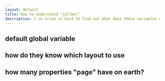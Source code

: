 ```yaml
---
layout: default
title: How to understand "jellkel"
description: I've tried so hard to find out what does these variables means,like page, content, paginate, etc. And finally, I felt like getting a little closer to them.
---
```


## default global variable 


## how do they know which layout to use


## how many properties "page" have on earth?